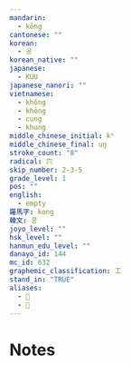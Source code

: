```yaml
---
mandarin:
  - kōng
cantonese: ""
korean:
  - 공
korean_native: ""
japanese:
  - KUU
japanese_nanori: ""
vietnamese:
  - không
  - khỏng
  - cung
  - khung
middle_chinese_initial: kʰ
middle_chinese_final: uŋ
stroke_count: "8"
radical: 穴
skip_number: 2-3-5
grade_level: 1
pos: ""
english:
  - empty
羅馬字: kong
韓文: 콩
joyo_level: ""
hsk_level: ""
hanmun_edu_level: ""
danayo_id: 144
mc_id: 632
graphemic_classification: 工
stand_in: "TRUE"
aliases:
  - 𠀝
  - 𢦉
---
```


# Notes
